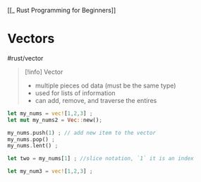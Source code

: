 [[_ Rust Programming for Beginners]]

# Vectors
#rust/vector 

>[!info] Vector
>- multiple pieces od data (must be the same type)
>- used for lists of information
>- can add, remove, and traverse the entires

```rust
let my_nums = vec![1,2,3] ;
let mut my_nums2 = Vec::new();

my_nums.push(1) ; // add new item to the vector
my_nums.pop() ; 
my_nums.lent() ;

let two = my_nums[1] ; //slice notation, `1` it is an index

let my_num3 = vec![1,2,3] ;


```
>



















